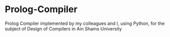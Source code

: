 # Prolog-Compiler
Prolog Compiler implemented by my colleagues and I, using Python, for the subject of Design of Compilers in Ain Shams University
